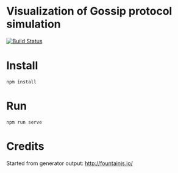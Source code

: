 # Visualization of Gossip protocol simulation

[![Build Status](https://travis-ci.org/RRMoelker/gossip-visualization.svg?branch=master)](https://travis-ci.org/RRMoelker/gossip-visualization)

# Install
```
npm install
```

# Run
```
npm run serve
```

# Credits
Started from generator output: http://fountainjs.io/
